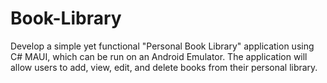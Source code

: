 # Book-Library
Develop a simple yet functional "Personal Book Library" application using C# MAUI, which can be run on an Android Emulator. The application will allow users to add, view, edit, and delete books from their personal library.
